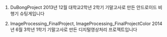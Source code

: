 1. DuBongProject 
  2013년 12월 대학교2학년 2학기 기말고사로 만든 안드로이드 비행기 슈팅게입니다 

2. ImageProcessing_FinalProject, ImageProcessing_FinalProjectColor
  2014년 6월 3학년 1학기 기말고사로 만든 디지털영상처리 프로젝트입니다 
